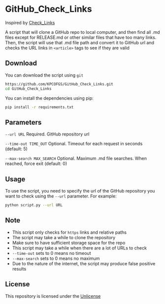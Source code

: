 # GitHub_Check_Links

Inspired by [Check_Links](https://github.com/KPCOFGS/Check_Links)

A script that will clone a GitHub repo to local computer, and then find all .md files except for RELEASE.md or other similar files that have too many links. Then, the script will use that .md file path and convert it to GitHub url and checks the URL links in `<article>` tags to see if they are valid

## Download

You can download the script using `git`
```bash
https://github.com/KPCOFGS/GitHub_Check_Links.git
cd GitHub_Check_Links
```
You can install the dependencies using pip:
```bash
pip install -r requirements.txt
```

## Parameters

`--url URL` Required. GitHub repository url

`--time-out TIME_OUT` Optional. Timeout for each request in seconds (default: 5)

`--max-search MAX_SEARCH` Optional. Maximum .md file searches. When reached, force exit (default: 0)

## Usage
To use the script, you need to specify the url of the GitHub repository you want to check using the `--url` parameter. For example:
```bash
python script.py --url URL
```

## Note
- This script only checks for `https` links and relative paths
- The script may take a while to clone the repository
- Make sure to have sufficient storage space for the repo
- This script may take a while when there are a lot of URLs to check
- `--time-out` sets to 0 means no timeout
- `--max-search` sets to 0 means no maximum
- Due to the nature of the internet, the script may produce false positive results

## License
This repository is licensed under the [Unlicense](LICENSE)
